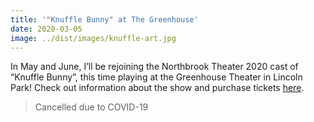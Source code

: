 ```yaml
---
title: '"Knuffle Bunny" at The Greenhouse'
date: 2020-03-05
image: ../dist/images/knuffle-art.jpg
---
```


In May and June, I’ll be rejoining the Northbrook Theater 2020 cast of “Knuffle Bunny”, this time playing at the Greenhouse Theater in Lincoln Park! Check out information about the show and purchase tickets [here](https://www.greenhousetheater.org/youngpeoplestheatreofchicago).

> Cancelled due to COVID-19
